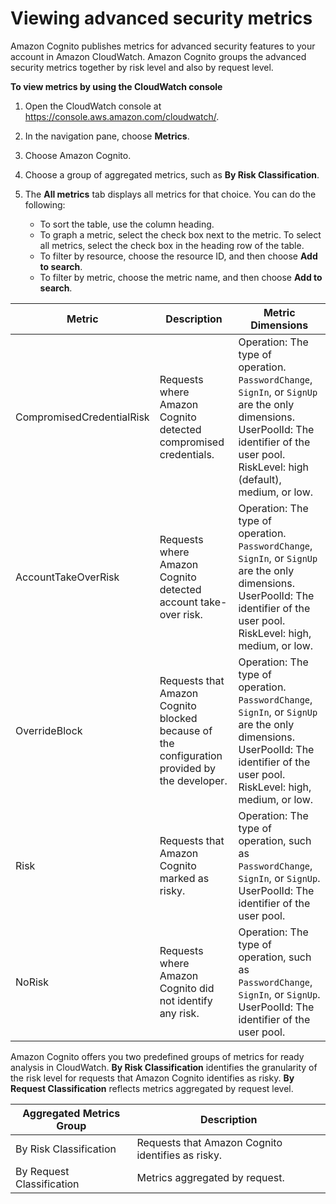 # Viewing advanced security metrics<a name="user-pool-settings-viewing-advanced-security-metrics"></a>

Amazon Cognito publishes metrics for advanced security features to your account in Amazon CloudWatch\. Amazon Cognito groups the advanced security metrics together by risk level and also by request level\.

**To view metrics by using the CloudWatch console**

1. Open the CloudWatch console at [https://console\.aws\.amazon\.com/cloudwatch/](https://console.aws.amazon.com/cloudwatch/)\.

1. In the navigation pane, choose **Metrics**\.

1. Choose Amazon Cognito\.

1. Choose a group of aggregated metrics, such as **By Risk Classification**\. 

1. The **All metrics** tab displays all metrics for that choice\. You can do the following:
   + To sort the table, use the column heading\.
   + To graph a metric, select the check box next to the metric\. To select all metrics, select the check box in the heading row of the table\.
   + To filter by resource, choose the resource ID, and then choose **Add to search**\.
   + To filter by metric, choose the metric name, and then choose **Add to search**\.


| Metric | Description | Metric Dimensions | 
| --- | --- | --- | 
| CompromisedCredentialRisk | Requests where Amazon Cognito detected compromised credentials\. |  Operation: The type of operation\. `PasswordChange`, `SignIn`, or `SignUp` are the only dimensions\. UserPoolId: The identifier of the user pool\. RiskLevel: high \(default\), medium, or low\.  | 
| AccountTakeOverRisk | Requests where Amazon Cognito detected account take\-over risk\. |  Operation: The type of operation\. `PasswordChange`, `SignIn`, or `SignUp` are the only dimensions\. UserPoolId: The identifier of the user pool\. RiskLevel: high, medium, or low\. | 
| OverrideBlock | Requests that Amazon Cognito blocked because of the configuration provided by the developer\. |  Operation: The type of operation\. `PasswordChange`, `SignIn`, or `SignUp` are the only dimensions\. UserPoolId: The identifier of the user pool\. RiskLevel: high, medium, or low\. | 
| Risk | Requests that Amazon Cognito marked as risky\. | Operation: The type of operation, such as `PasswordChange`, `SignIn`, or `SignUp`\. UserPoolId: The identifier of the user pool\. | 
| NoRisk | Requests where Amazon Cognito did not identify any risk\.  | Operation: The type of operation, such as `PasswordChange`, `SignIn`, or `SignUp`\. UserPoolId: The identifier of the user pool\. | 

Amazon Cognito offers you two predefined groups of metrics for ready analysis in CloudWatch\. **By Risk Classification** identifies the granularity of the risk level for requests that Amazon Cognito identifies as risky\. **By Request Classification** reflects metrics aggregated by request level\.


| Aggregated Metrics Group | Description | 
| --- | --- | 
| By Risk Classification | Requests that Amazon Cognito identifies as risky\. | 
| By Request Classification | Metrics aggregated by request\. | 